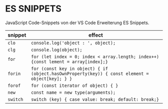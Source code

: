 # ES SNIPPETS

JavaScript Code-Snippets von der VS Code Erweiterung ES Snippets.

| snippet | effect |
| --- | --- |
| `clo` | `console.log('object : ', object);` |
| `clg` | `console.log(object);` |
| `for` | `for (let index = 0; index < array.length; index++) {const lement = array[index];}` |
| `forin` | `for (const key in object) { if (object.hasOwnProperty(key)) { const element = object[key]; } }` |
| `forof` | `for (const iterator of object) { }` |
| `new` | `const name = new type(arguments);` |
| `switch` | `switch (key) { case value: break; default: break;}` |
